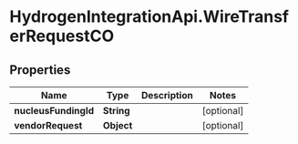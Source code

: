 # HydrogenIntegrationApi.WireTransferRequestCO

## Properties
Name | Type | Description | Notes
------------ | ------------- | ------------- | -------------
**nucleusFundingId** | **String** |  | [optional] 
**vendorRequest** | **Object** |  | [optional] 


